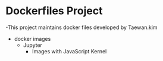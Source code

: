 # Dockerfiles Project

-This project maintains docker files developed by Taewan.kim

- docker images
  - Jupyter
    - Images with JavaScript Kernel
    

 
 

